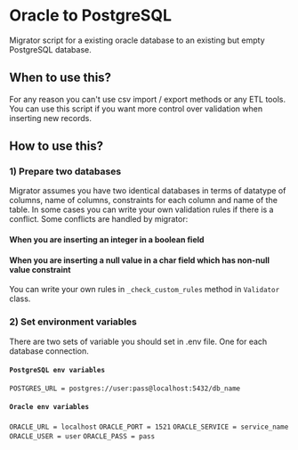 # Oracle to PostgreSQL

Migrator script for a existing oracle database to an existing but empty PostgreSQL database.

## When to use this?

For any reason you can't use csv import / export methods or any ETL tools.
You can use this script if you want more control over validation when inserting new records.

## How to use this?

### 1) Prepare two databases

Migrator assumes you have two identical databases in terms of datatype of columns, name of columns, constraints for each column and name of the table.
In some cases you can write your own validation rules if there is a conflict. Some conflicts are handled by migrator:

#### When you are inserting an integer in a boolean field

#### When you are inserting a null value in a char field which has non-null value constraint

You can write your own rules in `_check_custom_rules` method in `Validator` class.

### 2) Set environment variables

There are two sets of variable you should set in .env file. One for each database connection.

#### `PostgreSQL env variables`

`POSTGRES_URL = postgres://user:pass@localhost:5432/db_name`

#### `Oracle env variables`

`ORACLE_URL = localhost`
`ORACLE_PORT = 1521`
`ORACLE_SERVICE = service_name`
`ORACLE_USER = user`
`ORACLE_PASS = pass`
